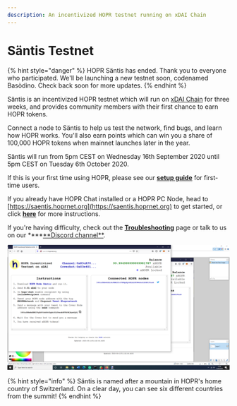 ```yaml
---
description: An incentivized HOPR testnet running on xDAI Chain
---
```


# Säntis Testnet

{% hint style="danger" %}
HOPR Säntis has ended. Thank you to everyone who participated. We'll be launching a new testnet soon, codenamed Basòdino. Check back soon for more updates.
{% endhint %}

Säntis is an incentivized HOPR testnet which will run on [xDAI Chain](https://www.xdaichain.com/) for three weeks, and provides community members with their first chance to earn HOPR tokens.

Connect a node to Säntis to help us test the network, find bugs, and learn how HOPR works. You'll also earn points which can win you a share of 100,000 HOPR tokens when mainnet launches later in the year.

Säntis will run from 5pm CEST on Wednesday 16th September 2020 until 5pm CEST on Tuesday 6th October 2020.

If this is your first time using HOPR, please see our [**setup guide**](quickstart.md) for first-time users.

If you already have HOPR Chat installed or a HOPR PC Node, head to [https://saentis.hoprnet.org](https://saentis.hoprnet.org) to get started, or click [**here**](getting-started.md) for more instructions.

If you're having difficulty, check out the [**Troubleshooting**](troubleshooting.md) page or talk to us on our \***\*[**Discord channel\*\*](https://discord.gg/wUSYqpD).

![The Säntis web interface](../../.gitbook/assets/saentis-ui.png)

{% hint style="info" %}
Säntis is named after a mountain in HOPR's home country of Switzerland. On a clear day, you can see six different countries from the summit!
{% endhint %}
